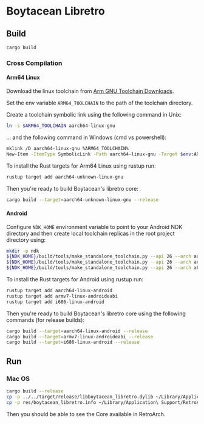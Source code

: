 # Boytacean Libretro

## Build

```bash
cargo build
```

### Cross Compilation

#### Arm64 Linux

Download the linux toolchain from [Arm GNU Toolchain Downloads](https://developer.arm.com/downloads/-/arm-gnu-toolchain-downloads).

Set the env variable `ARM64_TOOLCHAIN` to the path of the toolchain directory.

Create a toolchain symbolic link using the following command in Unix:

```bash
ln -s $ARM64_TOOLCHAIN aarch64-linux-gnu
```

... and the following command in Windows (cmd vs powershell):

```bash
mklink /D aarch64-linux-gnu %ARM64_TOOLCHAIN%
New-Item -ItemType SymbolicLink -Path aarch64-linux-gnu -Target $env:ARM64_TOOLCHAIN
```

To install the Rust targets for Arm64 Linux using rustup run:

```bash
rustup target add aarch64-unknown-linux-gnu
```

Then you're ready to build Boytacean's libretro core:

```bash
cargo build --target=aarch64-unknown-linux-gnu --release
```

#### Android

Configure `NDK_HOME` environment variable to point to your Android NDK directory and then create local toolchain replicas in the root project directory using:

```bash
mkdir -p ndk
${NDK_HOME}/build/tools/make_standalone_toolchain.py --api 26 --arch arm64 --install-dir ndk/arm64
${NDK_HOME}/build/tools/make_standalone_toolchain.py --api 26 --arch arm --install-dir ndk/arm
${NDK_HOME}/build/tools/make_standalone_toolchain.py --api 26 --arch x86 --install-dir ndk/x86
```

To install the Rust targets for Android using rustup run:

```bash
rustup target add aarch64-linux-android
rustup target add armv7-linux-androideabi
rustup target add i686-linux-android
```

Then you're ready to build Boytacean's libretro core using the following commands (for release builds):

```bash
cargo build --target=aarch64-linux-android --release
cargo build --target=armv7-linux-androideabi --release
cargo build --target=i686-linux-android --release
```

## Run

### Mac OS

```bash
cargo build --release
cp -p ../../target/release/libboytacean_libretro.dylib ~/Library/Application\ Support/RetroArch/cores/boytacean_libretro.dylib
cp -p res/boytacean_libretro.info ~/Library/Application\ Support/RetroArch/info/boytacean_libretro.info
```

Then you should be able to see the Core available in RetroArch.
